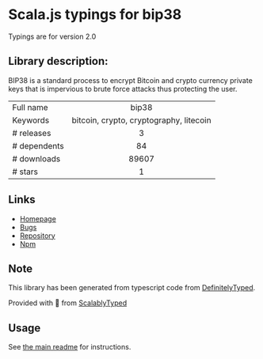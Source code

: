
# Scala.js typings for bip38

Typings are for version 2.0

## Library description:
BIP38 is a standard process to encrypt Bitcoin and crypto currency private keys that is impervious to brute force attacks thus protecting the user.

|                    |                 |
| ------------------ | :-------------: |
| Full name          | bip38 |
| Keywords           | bitcoin, crypto, cryptography, litecoin |
| # releases         | 3 |
| # dependents       | 84 |
| # downloads        | 89607 |
| # stars            | 1 |

## Links
- [Homepage](http://cryptocoinjs.com/modules/currency/bip38/)
- [Bugs](https://github.com/bitcoinjs/bip38/issues)
- [Repository](https://github.com/bitcoinjs/bip38)
- [Npm](https://www.npmjs.com/package/bip38)
    


## Note
This library has been generated from typescript code from [DefinitelyTyped](https://definitelytyped.org).

Provided with :purple_heart: from [ScalablyTyped](https://github.com/oyvindberg/ScalablyTyped)

## Usage
See [the main readme](../../readme.md) for instructions.



